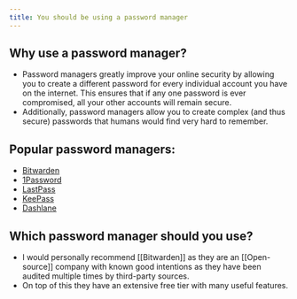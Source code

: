 ```yaml
---
title: You should be using a password manager
---
```


## Why use a password manager?

- Password managers greatly improve your online security by allowing you to create a different password for every individual account you have on the internet. This ensures that if any one password is ever compromised, all your other accounts will remain secure.
- Additionally, password managers allow you to create complex (and thus secure) passwords that humans would find very hard to remember.

## Popular password managers:

- [Bitwarden](https://bitwarden.com/)
- [1Password](https://1password.com/)
- [LastPass](https://www.lastpass.com/)
- [KeePass](https://keepass.info/)
- [Dashlane](https://www.dashlane.com/)

## Which password manager should you use?

- I would personally recommend [[Bitwarden]] as they are an [[Open-source]] company with known good intentions as they have been audited multiple times by third-party sources.
- On top of this they have an extensive free tier with many useful features.
